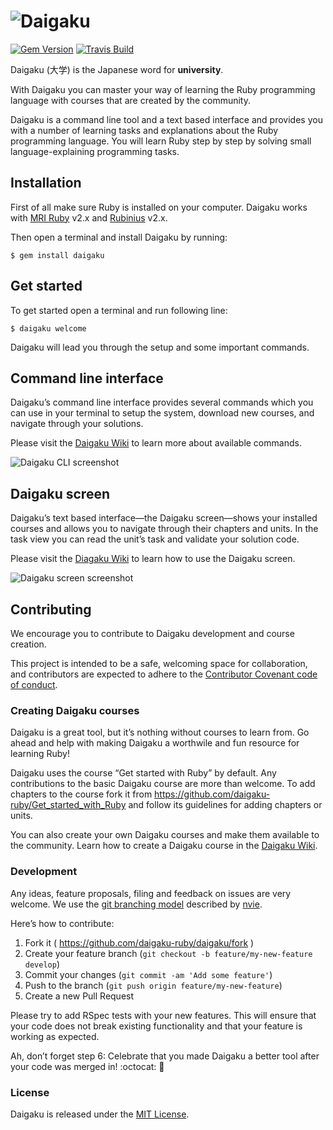 # ![Daigaku](http://res.cloudinary.com/daigaku-ruby/image/upload/c_scale,h_100/v1426946323/rect5481_si3rjr.png)

[![Gem Version](https://badge.fury.io/rb/daigaku.svg)](http://badge.fury.io/rb/daigaku)
[![Travis Build](https://travis-ci.org/daigaku-ruby/daigaku.svg)](https://travis-ci.org/daigaku-ruby/daigaku)

Daigaku (大学) is the Japanese word for **university**.

With Daigaku you can master your way of learning the Ruby programming
language with courses that are created by the community.

Daigaku is a command line tool and a text based interface and provides
you with a number of learning tasks and explanations about the Ruby
programming language. You will learn Ruby step by step by solving small
language-explaining programming tasks.

## Installation

First of all make sure Ruby is installed on your computer.
Daigaku works with [MRI Ruby](https://www.ruby-lang.org/en/documentation/installation/) v2.x and [Rubinius](http://rubini.us/doc/en/getting-started/) v2.x.

Then open a terminal and install Daigaku by running:

    $ gem install daigaku

## Get started

To get started open a terminal and run following line:

    $ daigaku welcome

Daigaku will lead you through the setup and some important commands.

## Command line interface

Daigaku’s command line interface provides several commands which you
can use in your terminal to setup the system, download new courses,
and navigate through your solutions.

Please visit the [Daigaku Wiki](https://github.com/daigaku-ruby/daigaku/wiki/How-to-use-Daigaku%27s-command-line-interface-%28CLI%29) to learn more about available commands.

![Daigaku CLI screenshot](http://res.cloudinary.com/daigaku-ruby/image/upload/v1427558807/daigaku-cli-screenshot_xgpav6.png)

## Daigaku screen

Daigaku’s text based interface—the Daigaku screen—shows your installed courses and allows you to navigate through their chapters and units. In the task view you can read the unit’s task and validate your solution code.

Please visit the [Diagaku Wiki](https://github.com/daigaku-ruby/daigaku/wiki/How-to-learn-Ruby-in-the-Daigaku-screen) to learn how to use the Daigaku screen.

![Daigaku screen screenshot](http://res.cloudinary.com/daigaku-ruby/image/upload/v1430859202/daigaku-taskview_erwzrh.png)

## Contributing

We encourage you to contribute to Daigaku development and course creation.

This project is intended to be a safe, welcoming space for collaboration, and contributors are expected to adhere to the [Contributor Covenant code of conduct](http://contributor-covenant.org/version/1/2/0).

### Creating Daigaku courses

Daigaku is a great tool, but it’s nothing without courses to learn from.
Go ahead and help with making Daigaku a worthwile and fun resource for learning Ruby!

Daigaku uses the course “Get started with Ruby” by default.
Any contributions to the basic Daigaku course are more than welcome.
To add chapters to the course fork it from https://github.com/daigaku-ruby/Get_started_with_Ruby
and follow its guidelines for adding chapters or units.

You can also create your own Daigaku courses and make them available to the community.
Learn how to create a Daigaku course in the [Daigaku Wiki](https://github.com/daigaku-ruby/daigaku/wiki/How-to-create-a-Daigaku-course).

### Development

Any ideas, feature proposals, filing and feedback on issues are very welcome.
We use the [git branching model](http://nvie.com/posts/a-successful-git-branching-model/) described by [nvie](https://github.com/nvie).

Here’s how to contribute:

1. Fork it ( https://github.com/daigaku-ruby/daigaku/fork )
2. Create your feature branch (`git checkout -b feature/my-new-feature develop`)
3. Commit your changes (`git commit -am 'Add some feature'`)
4. Push to the branch (`git push origin feature/my-new-feature`)
5. Create a new Pull Request

Please try to add RSpec tests with your new features. This will ensure that your code does not break existing functionality and that your feature is working as expected.

Ah, don’t forget step 6: Celebrate that you made Daigaku a better tool after your code was merged in! :octocat: :tada:

### License

Daigaku is released under the [MIT License](http://opensource.org/licenses/MIT).
